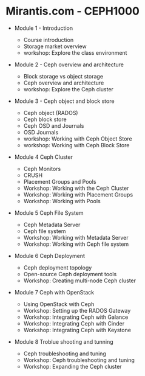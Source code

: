 Mirantis.com - CEPH1000
=======================

* Module 1 - Introduction
  - Course introduction
  - Storage market overview
  - workshop: Explore the class environment
  
* Module 2 - Ceph overview and architecture
  - Block storage vs object storage
  - Ceph overview and architecture
  - workshop: Explore the Ceph cluster

* Module 3 - Ceph object and block store
  - Ceph object (RADOS)
  - Ceph block store
  - Ceph OSD and Journals
  - OSD Journals
  - workshop: Working with Ceph Object Store
  - workshop: Working with Ceph Block Store

* Module 4  Ceph Cluster
  - Ceph Monitors
  - CRUSH
  - Placement Groups and Pools
  - Workshop: Working with the Ceph Cluster
  - Workshop: Working with Placement Groups
  - Workshop: Working with Pools

* Module 5 Ceph File System
  - Ceph Metadata Server
  - Ceph file system
  - Workshop: Working with Metadata Server
  - Workshop: Working with Ceph file system

* Module 6 Ceph Deployment
  - Ceph deployment topology
  - Open-source Ceph deployment tools
  - Workshop: Creating multi-node Ceph cluster

* Module 7 Ceph with OpenStack
  - Using OpenStack with Ceph
  - Workshop: Setting up the RADOS Gateway
  - Workshop: Integrating Ceph with Galance
  - Workshop: Integrating Ceph with Cinder
  - Workshop: Integrating Ceph with Keystone

* Module 8 Troblue shooting and tunning
  - Ceph troubleshooting and tuning
  - Workshop: Ceph troubleshooting and tuning
  - Workshop: Expanding the Ceph cluster